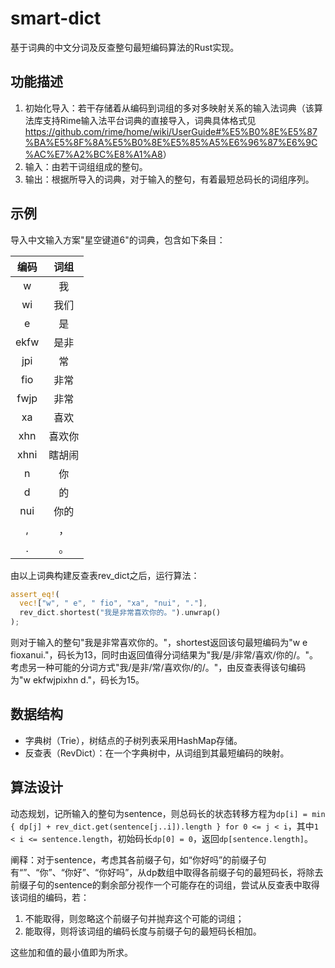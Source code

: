 # smart-dict

基于词典的中文分词及反查整句最短编码算法的Rust实现。

## 功能描述

1. 初始化导入：若干存储着从编码到词组的多对多映射关系的输入法词典（该算法库支持Rime输入法平台词典的直接导入，词典具体格式见<https://github.com/rime/home/wiki/UserGuide#%E5%B0%8E%E5%87%BA%E5%8F%8A%E5%B0%8E%E5%85%A5%E6%96%87%E6%9C%AC%E7%A2%BC%E8%A1%A8>）
2. 输入：由若干词组组成的整句。
3. 输出：根据所导入的词典，对于输入的整句，有着最短总码长的词组序列。

## 示例

导入中文输入方案"星空键道6"的词典，包含如下条目：

|  编码  | 词组  |
|:----:|:---:|
|  w   |  我  |
|  wi  | 我们  |
|  e   |  是  |
| ekfw | 是非  |
| jpi  |  常  |
| fio  | 非常  |
| fwjp | 非常  |
|  xa  | 喜欢  |
| xhn  | 喜欢你 |
| xhni | 瞎胡闹 |
|  n   |  你  |
|  d   |  的  |
| nui  | 你的  |
|  ,   |  ，  |
|  .   |  。  |

由以上词典构建反查表rev_dict之后，运行算法：
```rust
assert_eq!(
  vec!["w", " e", " fio", "xa", "nui", "."],
  rev_dict.shortest("我是非常喜欢你的。").unwrap()
);
```
则对于输入的整句"我是非常喜欢你的。"，shortest返回该句最短编码为"w e fioxanui."，码长为13，同时由返回值得分词结果为"我/是/非常/喜欢/你的/。"。
考虑另一种可能的分词方式"我/是非/常/喜欢你/的/。"，由反查表得该句编码为"w ekfwjpixhn d."，码长为15。

## 数据结构

- 字典树（Trie），树结点的子树列表采用HashMap存储。
- 反查表（RevDict）：在一个字典树中，从词组到其最短编码的映射。

## 算法设计

动态规划，记所输入的整句为sentence，则总码长的状态转移方程为`dp[i] = min { dp[j] + rev_dict.get(sentence[j..i]).length } for 0 <= j < i`，其中`1 < i <= sentence.length`，初始码长`dp[0] = 0`，返回`dp[sentence.length]`。

阐释：对于sentence，考虑其各前缀子句，如“你好吗”的前缀子句有“”、“你”、“你好”、“你好吗”，从dp数组中取得各前缀子句的最短码长，将除去前缀子句的sentence的剩余部分视作一个可能存在的词组，尝试从反查表中取得该词组的编码，若：
1. 不能取得，则忽略这个前缀子句并抛弃这个可能的词组；
2. 能取得，则将该词组的编码长度与前缀子句的最短码长相加。

这些加和值的最小值即为所求。
